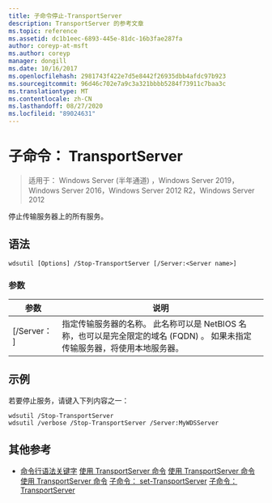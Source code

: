 ```yaml
---
title: 子命令停止-TransportServer
description: TransportServer 的参考文章
ms.topic: reference
ms.assetid: dc1b1eec-6893-445e-81dc-16b3fae287fa
author: coreyp-at-msft
ms.author: coreyp
manager: dongill
ms.date: 10/16/2017
ms.openlocfilehash: 2981743f422e7d5e8442f26935dbb4afdc97b923
ms.sourcegitcommit: 96d46c702e7a9c3a321bbbb5284f73911c7baa3c
ms.translationtype: MT
ms.contentlocale: zh-CN
ms.lasthandoff: 08/27/2020
ms.locfileid: "89024631"
---
```

# <a name="subcommand-stop-transportserver"></a>子命令： TransportServer

> 适用于： Windows Server (半年通道) ，Windows Server 2019，Windows Server 2016，Windows Server 2012 R2，Windows Server 2012

停止传输服务器上的所有服务。
## <a name="syntax"></a>语法
```
wdsutil [Options] /Stop-TransportServer [/Server:<Server name>]
```
### <a name="parameters"></a>参数
|参数|说明|
|-------|--------|
|[/Server： <Server name> ]|指定传输服务器的名称。 此名称可以是 NetBIOS 名称，也可以是完全限定的域名 (FQDN) 。 如果未指定传输服务器，将使用本地服务器。|
## <a name="examples"></a><a name="BKMK_examples"></a>示例
若要停止服务，请键入下列内容之一：
```
wdsutil /Stop-TransportServer
wdsutil /verbose /Stop-TransportServer /Server:MyWDSServer
```
## <a name="additional-references"></a>其他参考
- [命令行语法关键字](command-line-syntax-key.md) 
[使用 TransportServer 命令](using-the-disable-transportserver-command.md) 
[使用 TransportServer 命令](using-the-enable-transportserver-command.md) 
[使用 TransportServer 命令](using-the-get-transportserver-command.md) 
[子命令： set-TransportServer](subcommand-set-transportserver.md) 
[子命令： TransportServer](subcommand-start-transportserver.md)
